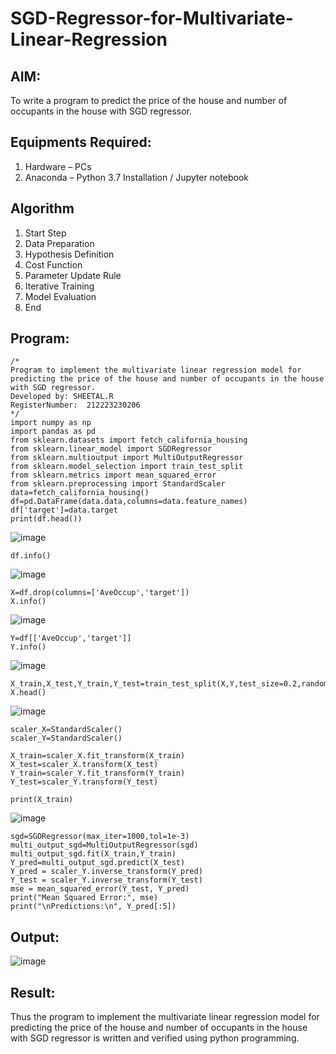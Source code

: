 # SGD-Regressor-for-Multivariate-Linear-Regression

## AIM:
To write a program to predict the price of the house and number of occupants in the house with SGD regressor.

## Equipments Required:
1. Hardware – PCs
2. Anaconda – Python 3.7 Installation / Jupyter notebook

## Algorithm
1. Start Step
2. Data Preparation
3. Hypothesis Definition
4. Cost Function 
5. Parameter Update Rule 
6. Iterative Training 
7. Model Evaluation 
8. End
## Program:
```
/*
Program to implement the multivariate linear regression model for predicting the price of the house and number of occupants in the house with SGD regressor.
Developed by: SHEETAL.R
RegisterNumber:  212223230206
*/
import numpy as np
import pandas as pd
from sklearn.datasets import fetch_california_housing
from sklearn.linear_model import SGDRegressor
from sklearn.multioutput import MultiOutputRegressor
from sklearn.model_selection import train_test_split
from sklearn.metrics import mean_squared_error
from sklearn.preprocessing import StandardScaler
data=fetch_california_housing()
df=pd.DataFrame(data.data,columns=data.feature_names)
df['target']=data.target
print(df.head())
```
![image](https://github.com/user-attachments/assets/6f568dea-51f9-46a2-8a3a-59fa291052ef)
```
df.info()
```
![image](https://github.com/user-attachments/assets/f1d28ae4-e94d-4ded-a1a8-1929e50b5535)
```
X=df.drop(columns=['AveOccup','target'])
X.info()
```
![image](https://github.com/user-attachments/assets/6417f167-ffbe-4b88-a35a-5d02656a795e)
```
Y=df[['AveOccup','target']]
Y.info()
```
![image](https://github.com/user-attachments/assets/d7643feb-9561-427b-a346-32045440da02)
```
X_train,X_test,Y_train,Y_test=train_test_split(X,Y,test_size=0.2,random_state=42)
X.head()
```
![image](https://github.com/user-attachments/assets/2bef7130-cc9b-41e5-b1ef-2e21fcc66e0b)
```
scaler_X=StandardScaler()
scaler_Y=StandardScaler()

X_train=scaler_X.fit_transform(X_train)
X_test=scaler_X.transform(X_test)
Y_train=scaler_Y.fit_transform(Y_train)
Y_test=scaler_Y.transform(Y_test)
```
```
print(X_train)
```
![image](https://github.com/user-attachments/assets/a4eae42a-404e-422e-812b-14fe6be2be6c)
```
sgd=SGDRegressor(max_iter=1000,tol=1e-3)
multi_output_sgd=MultiOutputRegressor(sgd)
multi_output_sgd.fit(X_train,Y_train)
Y_pred=multi_output_sgd.predict(X_test)
Y_pred = scaler_Y.inverse_transform(Y_pred)
Y_test = scaler_Y.inverse_transform(Y_test)
mse = mean_squared_error(Y_test, Y_pred)
print("Mean Squared Error:", mse)
print("\nPredictions:\n", Y_pred[:5])
```
## Output:
![image](https://github.com/user-attachments/assets/cdace6f7-bb92-49ab-bf65-bdfc0786a8dc)

## Result:
Thus the program to implement the multivariate linear regression model for predicting the price of the house and number of occupants in the house with SGD regressor is written and verified using python programming.
